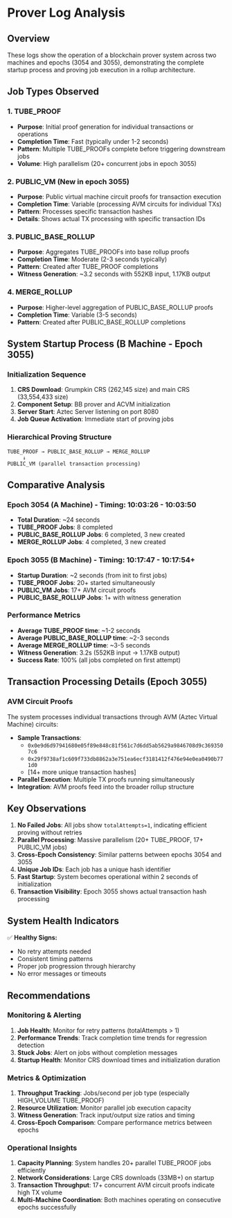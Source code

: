 # Prover Log Analysis

## Overview
These logs show the operation of a blockchain prover system across two machines and epochs (3054 and 3055), demonstrating the complete startup process and proving job execution in a rollup architecture.

## Job Types Observed

### 1. TUBE_PROOF
- **Purpose**: Initial proof generation for individual transactions or operations
- **Completion Time**: Fast (typically under 1-2 seconds)
- **Pattern**: Multiple TUBE_PROOFs complete before triggering downstream jobs
- **Volume**: High parallelism (20+ concurrent jobs in epoch 3055)

### 2. PUBLIC_VM (New in epoch 3055)
- **Purpose**: Public virtual machine circuit proofs for transaction execution
- **Completion Time**: Variable (processing AVM circuits for individual TXs)
- **Pattern**: Processes specific transaction hashes
- **Details**: Shows actual TX processing with specific transaction IDs

### 3. PUBLIC_BASE_ROLLUP
- **Purpose**: Aggregates TUBE_PROOFs into base rollup proofs
- **Completion Time**: Moderate (2-3 seconds typically)
- **Pattern**: Created after TUBE_PROOF completions
- **Witness Generation**: ~3.2 seconds with 552KB input, 1.17KB output

### 4. MERGE_ROLLUP
- **Purpose**: Higher-level aggregation of PUBLIC_BASE_ROLLUP proofs
- **Completion Time**: Variable (3-5 seconds)
- **Pattern**: Created after PUBLIC_BASE_ROLLUP completions

## System Startup Process (B Machine - Epoch 3055)

### Initialization Sequence
1. **CRS Download**: Grumpkin CRS (262,145 size) and main CRS (33,554,433 size)
2. **Component Setup**: BB prover and ACVM initialization
3. **Server Start**: Aztec Server listening on port 8080
4. **Job Queue Activation**: Immediate start of proving jobs

### Hierarchical Proving Structure
```
TUBE_PROOF → PUBLIC_BASE_ROLLUP → MERGE_ROLLUP
     ↓
PUBLIC_VM (parallel transaction processing)
```

## Comparative Analysis

### Epoch 3054 (A Machine) - Timing: 10:03:26 - 10:03:50
- **Total Duration**: ~24 seconds
- **TUBE_PROOF Jobs**: 8 completed
- **PUBLIC_BASE_ROLLUP Jobs**: 6 completed, 3 new created
- **MERGE_ROLLUP Jobs**: 4 completed, 3 new created

### Epoch 3055 (B Machine) - Timing: 10:17:47 - 10:17:54+
- **Startup Duration**: ~2 seconds (from init to first jobs)
- **TUBE_PROOF Jobs**: 20+ started simultaneously
- **PUBLIC_VM Jobs**: 17+ AVM circuit proofs
- **PUBLIC_BASE_ROLLUP Jobs**: 1+ with witness generation

### Performance Metrics
- **Average TUBE_PROOF time**: ~1-2 seconds
- **Average PUBLIC_BASE_ROLLUP time**: ~2-3 seconds  
- **Average MERGE_ROLLUP time**: ~3-5 seconds
- **Witness Generation**: 3.2s (552KB input → 1.17KB output)
- **Success Rate**: 100% (all jobs completed on first attempt)

## Transaction Processing Details (Epoch 3055)

### AVM Circuit Proofs
The system processes individual transactions through AVM (Aztec Virtual Machine) circuits:
- **Sample Transactions**: 
  - `0x0e9d6d97941680e05f89e848c81f561c7d6dd5ab5629a9846708d9c3693507c6`
  - `0x29f9738af1c609f733db8862a3e751ea6ecf3181412f476e94e0ea0490b771d0`
  - [14+ more unique transaction hashes]
- **Parallel Execution**: Multiple TX proofs running simultaneously
- **Integration**: AVM proofs feed into the broader rollup structure

## Key Observations

1. **No Failed Jobs**: All jobs show `totalAttempts=1`, indicating efficient proving without retries
2. **Parallel Processing**: Massive parallelism (20+ TUBE_PROOF, 17+ PUBLIC_VM jobs)
3. **Cross-Epoch Consistency**: Similar patterns between epochs 3054 and 3055
4. **Unique Job IDs**: Each job has a unique hash identifier
5. **Fast Startup**: System becomes operational within 2 seconds of initialization
6. **Transaction Visibility**: Epoch 3055 shows actual transaction hash processing

## System Health Indicators

✅ **Healthy Signs:**
- No retry attempts needed
- Consistent timing patterns
- Proper job progression through hierarchy
- No error messages or timeouts

## Recommendations

### Monitoring & Alerting
1. **Job Health**: Monitor for retry patterns (totalAttempts > 1)
2. **Performance Trends**: Track completion time trends for regression detection
3. **Stuck Jobs**: Alert on jobs without completion messages
4. **Startup Health**: Monitor CRS download times and initialization duration

### Metrics & Optimization
1. **Throughput Tracking**: Jobs/second per job type (especially HIGH_VOLUME TUBE_PROOF)
2. **Resource Utilization**: Monitor parallel job execution capacity
3. **Witness Generation**: Track input/output size ratios and timing
4. **Cross-Epoch Comparison**: Compare performance metrics between epochs

### Operational Insights
1. **Capacity Planning**: System handles 20+ parallel TUBE_PROOF jobs efficiently
2. **Network Considerations**: Large CRS downloads (33MB+) on startup
3. **Transaction Throughput**: 17+ concurrent AVM circuit proofs indicate high TX volume
4. **Multi-Machine Coordination**: Both machines operating on consecutive epochs successfully
